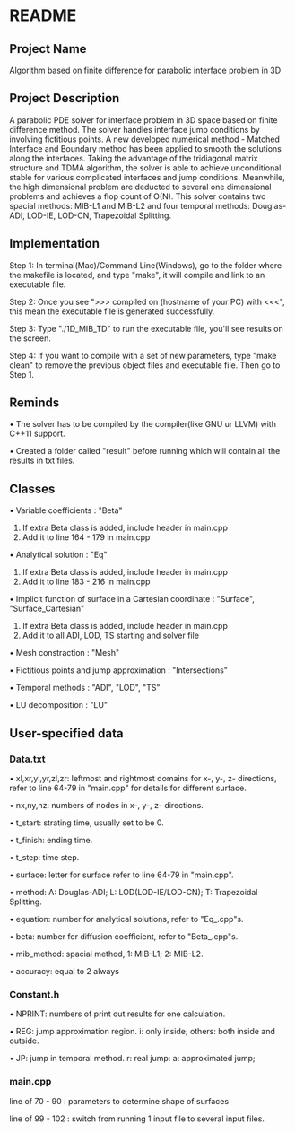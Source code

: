 # README

## Project Name

Algorithm based on finite difference for parabolic interface problem in 3D

## Project Description

A parabolic PDE solver for interface problem in 3D space based on finite difference method. The solver handles interface jump conditions by involving fictitious points. A new developed numerical method - Matched Interface and Boundary method has been applied to smooth the solutions along the interfaces. Taking the advantage of the tridiagonal matrix structure and TDMA algorithm, the solver is able to achieve unconditional stable for various complicated interfaces and jump conditions. Meanwhile, the high dimensional problem are deducted to several one dimensional problems and achieves a flop count of O(N). This solver contains two spacial methods: MIB-L1 and MIB-L2 and four temporal methods: Douglas-ADI, LOD-IE, LOD-CN, Trapezoidal Splitting. 

## Implementation

Step 1: In terminal(Mac)/Command Line(Windows), go to the folder where the makefile is located, and type "make", it will compile and link to an executable file.

Step 2: Once you see ">>> compiled on (hostname of your PC) with  <<<", this mean the executable file is generated successfully.

Step 3: Type "./1D_MIB_TD" to run the executable file, you'll see results on the screen.

Step 4: If you want to compile with a set of new parameters, type "make clean" to remove the previous object files and executable file. Then go to Step 1.

## Reminds

• The solver has to be compiled by the compiler(like GNU ur LLVM) with C++11 support.

• Created a folder called "result" before running which will contain all the results in txt files.  

## Classes

• Variable coefficients : "Beta"
  1. If extra Beta class is added, include header in main.cpp
  2. Add it to line 164 - 179 in main.cpp
 
• Analytical solution : "Eq"
1. If extra Beta class is added, include header in main.cpp
2. Add it to line 183 - 216 in main.cpp

• Implicit function of surface in a Cartesian coordinate : "Surface", "Surface_Cartesian"
1. If extra Beta class is added, include header in main.cpp
2. Add it to all ADI, LOD, TS starting and solver file

• Mesh constraction : "Mesh"

• Fictitious points and jump approximation : "Intersections"

• Temporal methods : "ADI", "LOD", "TS"

• LU decomposition : "LU"

## User-specified data

### Data.txt

• xl,xr,yl,yr,zl,zr: leftmost and rightmost domains for x-, y-, z- directions, refer to line 64-79 in "main.cpp" for details for different surface.

• nx,ny,nz: numbers of nodes in x-, y-, z- directions. 

• t_start: strating time, usually set to be 0.

• t_finish: ending time.

• t_step: time step.

• surface: letter for surface refer to line 64-79 in "main.cpp".

• method: A: Douglas-ADI; L: LOD(LOD-IE/LOD-CN); T: Trapezoidal Splitting.

• equation: number for analytical solutions, refer to "Eq_<number>.cpp"s.

• beta: number for diffusion coefficient, refer to "Beta_<number>.cpp"s.

• mib_method: spacial method, 1: MIB-L1; 2: MIB-L2.

• accuracy: equal to 2 always

### Constant.h

• NPRINT: numbers of print out results for one calculation. 

• REG: jump approximation region. i: only inside; others: both inside and outside. 

• JP: jump in temporal method. r: real jump: a: approximated jump;  

### main.cpp

line of 70 - 90  : parameters to determine shape of surfaces 

line of 99 - 102 : switch from running 1 input file to several input files. 















